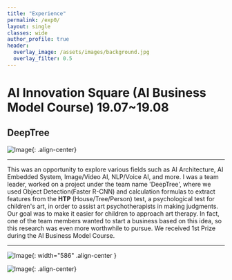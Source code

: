 ```yaml
---  
title: "Experience"
permalink: /exp0/
layout: single
classes: wide
author_profile: true
header:
  overlay_image: /assets/images/background.jpg
  overlay_filter: 0.5
---
```

  

# AI Innovation Square (AI Business Model Course) 19.07~19.08
## DeepTree

![Image](https://haribojun.github.io/assets/images/exp_0.png){: .align-center}


---
  
  This was an opportunity to explore various fields such as AI Architecture, AI Embedded System, Image/Video AI, NLP/Voice AI, and more. I was a team leader, worked on a project under the team name 'DeepTree', where we used Object Detection(Faster R-CNN) and calculation formulas to extract features from the **HTP** (House/Tree/Person) test, a psychological test for children's art, in order to assist art psychotherapists in making judgments. Our goal was to make it easier for children to approach art therapy. In fact, one of the team members wanted to start a business based on this idea, so this research was even more worthwhile to pursue. We received 1st Prize during the AI Business Model Course.


---
![Image](https://haribojun.github.io/assets/images/exp_0-2.JPG){: width="586" .align-center }

![Image](https://haribojun.github.io/assets/images/exp_0-3.jpg){: .align-center}

